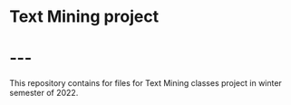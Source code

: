 # Text Mining project
# ---
This repository contains for files for Text Mining classes project in winter semester of 2022.
